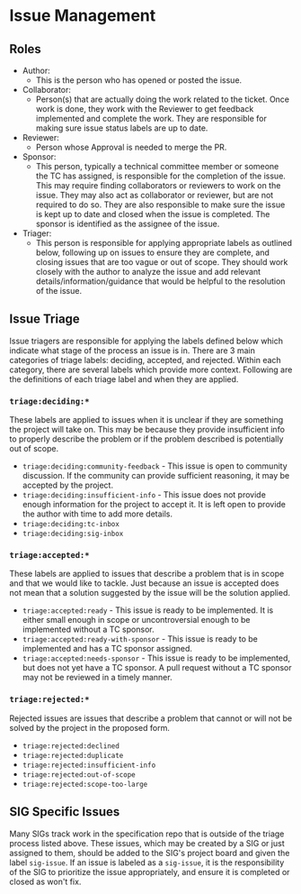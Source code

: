 # Issue Management

## Roles

- Author:
  - This is the person who has opened or posted the issue.
- Collaborator:
  - Person(s) that are actually doing the work related to the ticket. Once work is done,
    they work with the Reviewer to get feedback implemented and complete the work. They
    are responsible for making sure issue status labels are up to date.
- Reviewer:
  - Person whose Approval is needed to merge the PR.
- Sponsor:
  - This person, typically a technical committee member or someone the TC has assigned, is responsible for the completion of the issue.
    This may require finding collaborators or reviewers to work on the issue.
    They may also act as collaborator or reviewer, but are not required to do so.
    They are also responsible to make sure the issue is kept up to date and closed when the issue is completed.
    The sponsor is identified as the assignee of the issue.
- Triager:
  - This person is responsible for applying appropriate labels as outlined below,
    following up on issues to ensure they are complete,
    and closing issues that are too vague or out of scope.
    They should work closely with the author to analyze the issue and add relevant
    details/information/guidance that would be helpful to the resolution of the issue.

## Issue Triage

Issue triagers are responsible for applying the labels defined below which indicate
what stage of the process an issue is in. There are 3 main categories of triage labels:
deciding, accepted, and rejected. Within each category, there are several labels
which provide more context. Following are the definitions of each triage label and when they are applied.

### `triage:deciding:*`

These labels are applied to issues when it is unclear if they are something the project will take on.
This may be because they provide insufficient info to properly describe the problem or if the problem described is potentially out of scope.

* `triage:deciding:community-feedback` - This issue is open to community discussion. If the community can provide sufficient reasoning, it may be accepted by the project.
* `triage:deciding:insufficient-info` - This issue does not provide enough information for the project to accept it. It is left open to provide the author with time to add more details.
* `triage:deciding:tc-inbox`
* `triage:deciding:sig-inbox`

### `triage:accepted:*`

These labels are applied to issues that describe a problem that is in scope and that we would like to tackle.
Just because an issue is accepted does not mean that a solution suggested by the issue will be the solution applied.

* `triage:accepted:ready` - This issue is ready to be implemented. It is either small enough in scope or uncontroversial enough to be implemented without a TC sponsor.
* `triage:accepted:ready-with-sponsor` - This issue is ready to be implemented and has a TC sponsor assigned.
* `triage:accepted:needs-sponsor` - This issue is ready to be implemented, but does not yet have a TC sponsor. A pull request without a TC sponsor may not be reviewed in a timely manner.

### `triage:rejected:*`

Rejected issues are issues that describe a problem that cannot or will not be solved by the project in the proposed form.

* `triage:rejected:declined`
* `triage:rejected:duplicate`
* `triage:rejected:insufficient-info`
* `triage:rejected:out-of-scope`
* `triage:rejected:scope-too-large`

## SIG Specific Issues

Many SIGs track work in the specification repo that is outside of the triage process listed above.
These issues, which may be created by a SIG or just assigned to them, should be added to the SIG's project board and given the label `sig-issue`.
If an issue is labeled as a `sig-issue`, it is the responsibility of the SIG to prioritize
the issue appropriately, and ensure it is completed or closed as won't fix.

